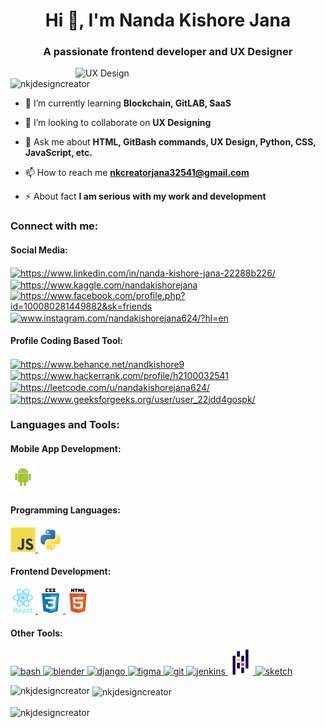 <h1 align="center">Hi 👋, I'm Nanda Kishore Jana</h1>
<h3 align="center">A passionate frontend developer and UX Designer</h3>

<img align="right" alt="UX Design" width="400" src="https://i.pinimg.com/originals/2a/53/65/2a53651a35816f499270d8275fd5318f.gif">

<p align="left"> <img src="https://komarev.com/ghpvc/?username=nkjdesigncreator&label=Profile%20views&color=0e75b6&style=flat" alt="nkjdesigncreator" /> </p>

- 🌱 I’m currently learning **Blockchain, GitLAB, SaaS**

- 👯 I’m looking to collaborate on **UX Designing**

- 💬 Ask me about **HTML, GitBash commands, UX Design, Python, CSS, JavaScript, etc.**

- 📫 How to reach me **nkcreatorjana32541@gmail.com**

- ⚡ About fact **I am serious with my work and development**

<h3 align="left">Connect with me:</h3>
<p align="left">
<h4 align="left">Social Media:</h4>
<a href="https://linkedin.com/in/https://www.linkedin.com/in/nanda-kishore-jana-22288b226/" target="blank"><img align="center" src="https://raw.githubusercontent.com/rahuldkjain/github-profile-readme-generator/master/src/images/icons/Social/linked-in-alt.svg" alt="https://www.linkedin.com/in/nanda-kishore-jana-22288b226/" height="30" width="40" /></a>
<a href="https://kaggle.com/https://www.kaggle.com/nandakishorejana" target="blank"><img align="center" src="https://raw.githubusercontent.com/rahuldkjain/github-profile-readme-generator/master/src/images/icons/Social/kaggle.svg" alt="https://www.kaggle.com/nandakishorejana" height="30" width="40" /></a>
<a href="https://fb.com/https://www.facebook.com/profile.php?id=100080281449882&sk=friends" target="blank"><img align="center" src="https://raw.githubusercontent.com/rahuldkjain/github-profile-readme-generator/master/src/images/icons/Social/facebook.svg" alt="https://www.facebook.com/profile.php?id=100080281449882&sk=friends" height="30" width="40" /></a>
<a href="https://instagram.com/www.instagram.com/nandakishorejana624/?hl=en" target="blank"><img align="center" src="https://raw.githubusercontent.com/rahuldkjain/github-profile-readme-generator/master/src/images/icons/Social/instagram.svg" alt="www.instagram.com/nandakishorejana624/?hl=en" height="30" width="40" /></a>
<h4 align="left">Profile Coding Based Tool:</h4>
<a href="https://www.behance.net/https://www.behance.net/nandkishore9" target="blank"><img align="center" src="https://raw.githubusercontent.com/rahuldkjain/github-profile-readme-generator/master/src/images/icons/Social/behance.svg" alt="https://www.behance.net/nandkishore9" height="30" width="40" /></a>
<a href="https://www.hackerrank.com/https://www.hackerrank.com/profile/h2100032541" target="blank"><img align="center" src="https://raw.githubusercontent.com/rahuldkjain/github-profile-readme-generator/master/src/images/icons/Social/hackerrank.svg" alt="https://www.hackerrank.com/profile/h2100032541" height="30" width="40" /></a>
<a href="https://www.leetcode.com/https://leetcode.com/u/nandakishorejana624/" target="blank"><img align="center" src="https://raw.githubusercontent.com/rahuldkjain/github-profile-readme-generator/master/src/images/icons/Social/leet-code.svg" alt="https://leetcode.com/u/nandakishorejana624/" height="30" width="40" /></a>
<a href="https://auth.geeksforgeeks.org/user/https://www.geeksforgeeks.org/user/user_22jdd4gospk/" target="blank"><img align="center" src="https://raw.githubusercontent.com/rahuldkjain/github-profile-readme-generator/master/src/images/icons/Social/geeks-for-geeks.svg" alt="https://www.geeksforgeeks.org/user/user_22jdd4gospk/" height="30" width="40" /></a>
</p>

<h3 align="left">Languages and Tools:</h3>
<p align="left"> 
  <h4 align="left">Mobile App Development:</h4>
<a href="https://developer.android.com" target="_blank" rel="noreferrer"> <img src="https://raw.githubusercontent.com/devicons/devicon/master/icons/android/android-original-wordmark.svg" alt="android" width="40" height="40"/> </a> 
  <h4 align="left">Programming Languages:</h4>
  <a href="https://developer.mozilla.org/en-US/docs/Web/JavaScript" target="_blank" rel="noreferrer"> <img src="https://raw.githubusercontent.com/devicons/devicon/master/icons/javascript/javascript-original.svg" alt="javascript" width="40" height="40"/> </a>
  <a href="https://www.python.org" target="_blank" rel="noreferrer"> <img src="https://raw.githubusercontent.com/devicons/devicon/master/icons/python/python-original.svg" alt="python" width="40" height="40"/> </a>
  <h4 align="left">Frontend Development:</h4>
  <a href="https://reactjs.org/" target="_blank" rel="noreferrer"> <img src="https://raw.githubusercontent.com/devicons/devicon/master/icons/react/react-original-wordmark.svg" alt="react" width="40" height="40"/> </a>
  <a href="https://www.w3schools.com/css/" target="_blank" rel="noreferrer"> <img src="https://raw.githubusercontent.com/devicons/devicon/master/icons/css3/css3-original-wordmark.svg" alt="css3" width="40" height="40"/> </a>
  <a href="https://www.w3.org/html/" target="_blank" rel="noreferrer"> <img src="https://raw.githubusercontent.com/devicons/devicon/master/icons/html5/html5-original-wordmark.svg" alt="html5" width="40" height="40"/> </a>
  <h4 align="left">Other Tools:</h4>
  <a href="https://www.gnu.org/software/bash/" target="_blank" rel="noreferrer"> <img src="https://www.vectorlogo.zone/logos/gnu_bash/gnu_bash-icon.svg" alt="bash" width="40" height="40"/> </a> <a href="https://www.blender.org/" target="_blank" rel="noreferrer"> <img src="https://download.blender.org/branding/community/blender_community_badge_white.svg" alt="blender" width="40" height="40"/> </a>  <a href="https://www.djangoproject.com/" target="_blank" rel="noreferrer"> <img src="https://cdn.worldvectorlogo.com/logos/django.svg" alt="django" width="40" height="40"/> </a> <a href="https://www.figma.com/" target="_blank" rel="noreferrer"> <img src="https://www.vectorlogo.zone/logos/figma/figma-icon.svg" alt="figma" width="40" height="40"/> </a> <a href="https://git-scm.com/" target="_blank" rel="noreferrer"> <img src="https://www.vectorlogo.zone/logos/git-scm/git-scm-icon.svg" alt="git" width="40" height="40"/> </a>   <a href="https://www.jenkins.io" target="_blank" rel="noreferrer"> <img src="https://www.vectorlogo.zone/logos/jenkins/jenkins-icon.svg" alt="jenkins" width="40" height="40"/> </a> <a href="https://pandas.pydata.org/" target="_blank" rel="noreferrer"> <img src="https://raw.githubusercontent.com/devicons/devicon/2ae2a900d2f041da66e950e4d48052658d850630/icons/pandas/pandas-original.svg" alt="pandas" width="40" height="40"/> </a>   <a href="https://www.sketch.com/" target="_blank" rel="noreferrer"> <img src="https://www.vectorlogo.zone/logos/sketchapp/sketchapp-icon.svg" alt="sketch" width="40" height="40"/> </a>  
</p>

<p><img align="left" src="https://github-readme-stats.vercel.app/api/top-langs?username=nkjdesigncreator&show_icons=true&locale=en&layout=compact" alt="nkjdesigncreator" /></p>

<p>&nbsp;<img align="center" src="https://github-readme-stats.vercel.app/api?username=nkjdesigncreator&show_icons=true&locale=en" alt="nkjdesigncreator" /></p>

<p><img align="center" src="https://github-readme-streak-stats.herokuapp.com/?user=nkjdesigncreator&" alt="nkjdesigncreator" /></p>
